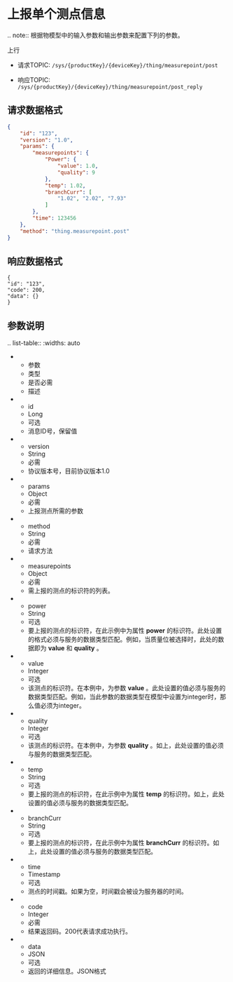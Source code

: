 # 上报单个测点信息

.. note:: 根据物模型中的输入参数和输出参数来配置下列的参数。

上行
- 请求TOPIC: `/sys/{productKey}/{deviceKey}/thing/measurepoint/post`

- 响应TOPIC: `/sys/{productKey}/{deviceKey}/thing/measurepoint/post_reply`

## 请求数据格式

```json
{
	"id": "123",
	"version": "1.0",
	"params": {
		"measurepoints": {
			"Power": {
				"value": 1.0,
				"quality": 9
			},
			"temp": 1.02,
			"branchCurr": [
				"1.02", "2.02", "7.93"
			]
		},
		"time": 123456
	},
	"method": "thing.measurepoint.post"
}
```

## 响应数据格式

```
{
"id": "123",
"code": 200,
"data": {}
}

```

## 参数说明

.. list-table::
   :widths: auto

   * - 参数
     - 类型
     - 是否必需
     - 描述
   * - id
     - Long
     - 可选
     - 消息ID号，保留值
   * - version
     - String
     - 必需
     - 协议版本号，目前协议版本1.0
   * - params
     - Object
     - 必需
     - 上报测点所需的参数
   * - method
     - String
     - 必需
     - 请求方法
   * - measurepoints
     - Object
     - 必需
     - 需上报的测点的标识符的列表。
   * - power
     - String
     - 可选
     - 要上报的测点的标识符，在此示例中为属性 **power** 的标识符。此处设置的格式必须与服务的数据类型匹配。例如，当质量位被选择时，此处的数据即为 **value** 和 **quality** 。
   * - value
     - Integer
     - 可选
     - 该测点的标识符。在本例中，为参数 **value** 。此处设置的值必须与服务的数据类型匹配。例如，当此参数的数据类型在模型中设置为integer时，那么值必须为integer。
   * - quality
     - Integer
     - 可选
     - 该测点的标识符。在本例中，为参数 **quality** 。如上，此处设置的值必须与服务的数据类型匹配。
   * - temp
     - String
     - 可选
     - 要上报的测点的标识符，在此示例中为属性 **temp** 的标识符。如上，此处设置的值必须与服务的数据类型匹配。
   * - branchCurr
     - String
     - 可选
     - 要上报的测点的标识符，在此示例中为属性 **branchCurr** 的标识符。如上，此处设置的值必须与服务的数据类型匹配。
   * - time
     - Timestamp
     - 可选
     - 测点的时间戳。如果为空，时间戳会被设为服务器的时间。
   * - code
     - Integer
     - 必需
     - 结果返回码。200代表请求成功执行。
   * - data
     - JSON
     - 可选
     - 返回的详细信息。JSON格式


<!--end-->
